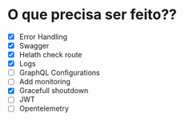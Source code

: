 # O que precisa ser feito??

- [X] Error Handling
- [X] Swagger
- [X] Helath check route
- [X] Logs
- [ ] GraphQL Configurations
- [ ] Add monitoring
- [X] Gracefull shoutdown 
- [ ] JWT
- [ ] Opentelemetry
